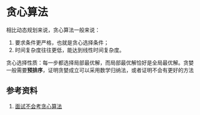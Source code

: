# 贪心算法

相比动态规划来说，贪心算法一般来说：

1. 要求条件更严格，也就是贪心选择条件；
2. 时间复杂度往往更低，能达到线性时间复杂度。

贪心选择性质：每一步都选择局部最优解，而局部最优解恰好是全局最优解。贪婪一般需要**预排序**，证明贪婪成立可以采用数学归纳法，或者证明不会有更好的方法

## 参考资料

1. [面试不会考贪心算法](https://mp.weixin.qq.com/s?__biz=MzU2OTUyNzk1NQ==&mid=2247491012&idx=1&sn=67846abd4e55d0b9b00aa98311ddc456)